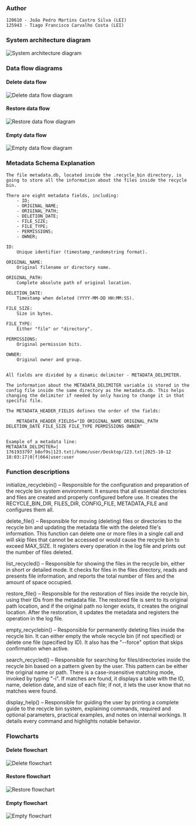 ### Author
    120610 - João Pedro Martins Castro Silva (LEI)
    125943 - Tiago Francisco Carvalho Costa (LEI)

### System architecture diagram
![System architecture diagram](diagrams/system_architecture.png "System architecture diagram")

### Data flow diagrams
#### Delete data flow
![Delete data flow diagram](diagrams/delete_dataFlow.png "Delete data flow diagram")
#### Restore data flow
![Restore data flow diagram](diagrams/restore_dataFlow.png "Restore data flow diagram")
#### Empty data flow
![Empty data flow diagram](diagrams/empty_dataFlow.png "Empty data flow diagram")

### Metadata Schema Explanation

    The file metadata.db, located inside the .recycle_bin directory, is going to store all the information about the files inside the recycle bin.

    There are eight metadata fields, including:
        - ID;
        - ORIGINAL_NAME;
        - ORIGINAL_PATH;
        - DELETION_DATE;
        - FILE_SIZE;
        - FILE_TYPE;
        - PERMISSIONS;
        - OWNER;

    ID:
        Unique identifier (timestamp_randomstring format).

    ORIGINAL_NAME:
        Original filename or directory name.

    ORIGINAL_PATH:
        Complete absolute path of original location.

    DELETION_DATE:
        Timestamp when deleted (YYYY-MM-DD HH:MM:SS).

    FILE_SIZE:
        Size in bytes.

    FILE_TYPE:
        Either "file" or "directory".

    PERMISSIONS:
        Original permission bits.

    OWNER:
        Original owner and group.

    
    All fields are divided by a dinamic delimiter - METADATA_DELIMITER.

    The information about the METADATA_DELIMITER variable is stored in the config file inside the same directory as the metadata.db. This helps changing the delimiter if needed by only having to change it in that specific file.

    The METADATA_HEADER_FIELDS defines the order of the fields:

        METADATA_HEADER_FIELDS="ID ORIGINAL_NAME ORIGINAL_PATH DELETION_DATE FILE_SIZE FILE_TYPE PERMISSIONS OWNER"


    Example of a metadata line:
    METADATA_DELIMITER=|
    1761933797_b8of9s|123.txt|/home/user/Desktop/123.txt|2025-10-12 18:03:17|0|f|664|user:user

### Function descriptions

initialize_recyclebin() – Responsible for the configuration and preparation of the recycle bin system environment. It ensures that all essential directories and files are created and properly configured before use. It creates the RECYCLE_BIN_DIR, FILES_DIR, CONFIG_FILE, METADATA_FILE and configures them all.

delete_file() – Responsible for moving (deleting) files or directories to the recycle bin and updating the metadata file with the deleted file's information. This function can delete one or more files in a single call and will skip files that cannot be accessed or would cause the recycle bin to exceed MAX_SIZE. It registers every operation in the log file and prints out the number of files deleted.

list_recycled() – Responsible for showing the files in the recycle bin, either in short or detailed mode. It checks for files in the files directory, reads and presents file information, and reports the total number of files and the amount of space occupied.

restore_file() – Responsible for the restoration of files inside the recycle bin, using their IDs from the metadata file. The restored file is sent to its original path location, and if the original path no longer exists, it creates the original location. After the restoration, it updates the metadata and registers the operation in the log file.

empty_recyclebin() – Responsible for permanently deleting files inside the recycle bin. It can either empty the whole recycle bin (if not specified) or delete one file (specified by ID). It also has the "--force" option that skips confirmation when active.

search_recycled() – Responsible for searching for files/directories inside the recycle bin based on a pattern given by the user. This pattern can be either the original name or path. There is a case-insensitive matching mode, invoked by typing "-i". If matches are found, it displays a table with the ID, name, deletion date, and size of each file; if not, it lets the user know that no matches were found.

display_help() – Responsible for guiding the user by printing a complete guide to the recycle bin system, explaining commands, required and optional parameters, practical examples, and notes on internal workings. It details every command and highlights notable behavior.

### Flowcharts

#### Delete flowchart
![Delete flowchart](diagrams/Flowchart_delete.png "Delete flowchart")
#### Restore flowchart
![Restore flowchart](diagrams/Flowchart_restore.png "Restore flowchart")
#### Empty flowchart
![Empty flowchart](diagrams/Flowchart_empty.png "Empty flowchart")